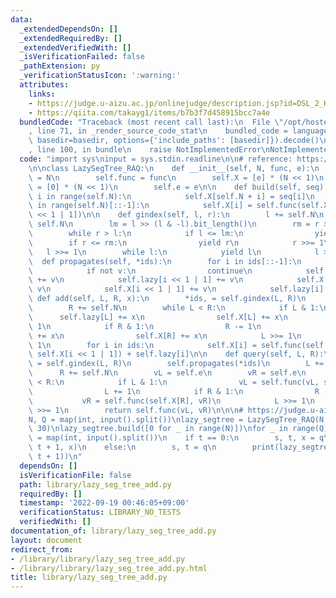 ```yaml
---
data:
  _extendedDependsOn: []
  _extendedRequiredBy: []
  _extendedVerifiedWith: []
  _isVerificationFailed: false
  _pathExtension: py
  _verificationStatusIcon: ':warning:'
  attributes:
    links:
    - https://judge.u-aizu.ac.jp/onlinejudge/description.jsp?id=DSL_2_H
    - https://qiita.com/takayg1/items/b7b3f7d458915bcc7a4e
  bundledCode: "Traceback (most recent call last):\n  File \"/opt/hostedtoolcache/PyPy/3.7.13/x64/site-packages/onlinejudge_verify/documentation/build.py\"\
    , line 71, in _render_source_code_stat\n    bundled_code = language.bundle(stat.path,\
    \ basedir=basedir, options={'include_paths': [basedir]}).decode()\n  File \"/opt/hostedtoolcache/PyPy/3.7.13/x64/site-packages/onlinejudge_verify/languages/python.py\"\
    , line 100, in bundle\n    raise NotImplementedError\nNotImplementedError\n"
  code: "import sys\ninput = sys.stdin.readline\n\n# reference: https://qiita.com/takayg1/items/b7b3f7d458915bcc7a4e\n\
    \n\nclass LazySegTree_RAQ:\n    def __init__(self, N, func, e):\n        self.N\
    \ = N\n        self.func = func\n        self.X = [e] * (N << 1)\n        self.lazy\
    \ = [0] * (N << 1)\n        self.e = e\n\n    def build(self, seq):\n        for\
    \ i in range(self.N):\n            self.X[self.N + i] = seq[i]\n        for i\
    \ in range(self.N)[::-1]:\n            self.X[i] = self.func(self.X[i << 1], self.X[i\
    \ << 1 | 1])\n\n    def gindex(self, l, r):\n        l += self.N\n        r +=\
    \ self.N\n        lm = l >> (l & -l).bit_length()\n        rm = r >> (r & -r).bit_length()\n\
    \        while r > l:\n            if l <= lm:\n                yield l\n    \
    \        if r <= rm:\n                yield r\n            r >>= 1\n         \
    \   l >>= 1\n        while l:\n            yield l\n            l >>= 1\n\n  \
    \  def propagates(self, *ids):\n        for i in ids[::-1]:\n            v = self.lazy[i]\n\
    \            if not v:\n                continue\n            self.lazy[i << 1]\
    \ += v\n            self.lazy[i << 1 | 1] += v\n            self.X[i << 1] +=\
    \ v\n            self.X[i << 1 | 1] += v\n            self.lazy[i] = 0\n\n   \
    \ def add(self, L, R, x):\n        *ids, = self.gindex(L, R)\n        L += self.N\n\
    \        R += self.N\n        while L < R:\n            if L & 1:\n          \
    \      self.lazy[L] += x\n                self.X[L] += x\n                L +=\
    \ 1\n            if R & 1:\n                R -= 1\n                self.lazy[R]\
    \ += x\n                self.X[R] += x\n            L >>= 1\n            R >>=\
    \ 1\n        for i in ids:\n            self.X[i] = self.func(self.X[i << 1],\
    \ self.X[i << 1 | 1]) + self.lazy[i]\n\n    def query(self, L, R):\n        *ids,\
    \ = self.gindex(L, R)\n        self.propagates(*ids)\n        L += self.N\n  \
    \      R += self.N\n        vL = self.e\n        vR = self.e\n        while L\
    \ < R:\n            if L & 1:\n                vL = self.func(vL, self.X[L])\n\
    \                L += 1\n            if R & 1:\n                R -= 1\n     \
    \           vR = self.func(self.X[R], vR)\n            L >>= 1\n            R\
    \ >>= 1\n        return self.func(vL, vR)\n\n\n# https://judge.u-aizu.ac.jp/onlinejudge/description.jsp?id=DSL_2_H\n\
    N, Q = map(int, input().split())\nlazy_segtree = LazySegTree_RAQ(N, min, 1 <<\
    \ 30)\nlazy_segtree.build([0 for _ in range(N)])\nfor _ in range(Q):\n    t, *q\
    \ = map(int, input().split())\n    if t == 0:\n        s, t, x = q\n        lazy_segtree.add(s,\
    \ t + 1, x)\n    else:\n        s, t = q\n        print(lazy_segtree.query(s,\
    \ t + 1))\n"
  dependsOn: []
  isVerificationFile: false
  path: library/lazy_seg_tree_add.py
  requiredBy: []
  timestamp: '2022-09-19 00:46:05+09:00'
  verificationStatus: LIBRARY_NO_TESTS
  verifiedWith: []
documentation_of: library/lazy_seg_tree_add.py
layout: document
redirect_from:
- /library/library/lazy_seg_tree_add.py
- /library/library/lazy_seg_tree_add.py.html
title: library/lazy_seg_tree_add.py
---
```

